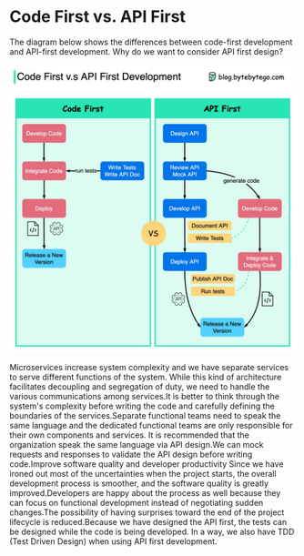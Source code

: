 # Code First vs. API First

The diagram below shows the differences between code-first development and API-first development. Why do we want to consider API first design?<p>
  <img src="../images/api_first.jpg" style="width: 680px" />
</p>
Microservices increase system complexity and we have separate services to serve different functions of the system. While this kind of architecture facilitates decoupling and segregation of duty, we need to handle the various communications among services.It is better to think through the system's complexity before writing the code and carefully defining the boundaries of the services.Separate functional teams need to speak the same language and the dedicated functional teams are only responsible for their own components and services. It is recommended that the organization speak the same language via API design.We can mock requests and responses to validate the API design before writing code.Improve software quality and developer productivity Since we have ironed out most of the uncertainties when the project starts, the overall development process is smoother, and the software quality is greatly improved.Developers are happy about the process as well because they can focus on functional development instead of negotiating sudden changes.The possibility of having surprises toward the end of the project lifecycle is reduced.Because we have designed the API first, the tests can be designed while the code is being developed. In a way, we also have TDD (Test Driven Design) when using API first development.